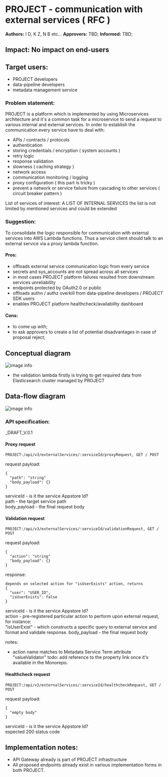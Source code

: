 # PROJECT - communication with external services ( RFC )
**Authors:** I D, K Z, N B etc...
**Approvers:** TBD;
**Informed:**  TBD;

## Impact: No impact on end-users  

## Target users: 
- PROJECT developers
- data-pipeline developers
- metadata management service

### Problem statement:

PROJECT is a platform which is implemented by using Microservices architecture
and it's a common task for a microservice to send a request to various internal and external services. 
In order to establish the communication every service have to deal with:

- APIs / contracts / protocols
- authentication
- storing credentials / encryption ( system accounts )
- retry logic
- response validation
- slowness ( caching strategy ) 
- network access
- communication monitoring / logging
- proxy configuration ( this part is tricky )
- prevent a network or service failure from cascading to other services ( circuit breaker pattern )

List of services of interest: 
A LIST OF INTERNAL SERVICES
the list is not limited by mentioned services and could be extended 

### Suggestion:

To consolidate the logic responsible for communication with external services into AWS Lambda functions.
Thus a service client should talk to an external service via a proxy lambda function.

#### Pros:

- offloads external service communication logic from every service
- secrets and sys_accounts are not spread across all services
- in most cases PROJECT platform failures resulted from downstream services unreliability
- endpoints protected by OAuth2.0 or public
- offloads authn / authz overkill from data-pipeline developers / PROJECT SDK users
- enables PROJECT platform healthcheck/availability dashboard

#### Cons:
- to come up with;
- to ask approvers to create a list of potential disadvantages in case of proposal reject;


## Conceptual diagram
![image info](./communication_with_external_services.conceptual_diagram.png)

- the validation lambda firstly is trying to get required data from Elasticsearch cluster managed by PROJECT

## Data-flow diagram
![image info](./communication_with_external_services.data_flow_diagram.png)

### API specification:

_DRAFT_V.0.1

#### Proxy request

`PROJECT:/api/v3/externalServices/:serviceId/proxyRequest, GET / POST`

request payload: 
```
{
  "path": "string"
  "body_payload": {}
}    
```

serviceId - is it the service Appstore Id?  
path - the target service path  
body_payload - the final request body 

#### Validation request

`PROJECT:/api/v3/externalServices/:serviceId/validationRequest, GET / POST`

request payload: 
```
{
  "action": "string"
  "body_payload": {}
}    
```

response: 
```
depends on selected action for "isUserExists" action, returns
{
  "user": "USER_ID",
  "isUserExists": false
}
```

serviceId - is it the service Appstore Id?  
action - pre-registered particular action to perform upon external request, for instance:  
"isUserExist" - which constructs a specific query to external service and format and validate response. 
body_payload - the final request body 

notes: 
- action name matches to Metadata Service Term attribute "valueValidator"
todo: add reference to the property link once it's available in the Monorepo.

#### Healthcheck request

`PROJECT:/api/v3/externalServices/:serviceId/healthcheckRequest, GET / POST`

request payload: 
```
{
  "empty body"
}    
```
serviceId - is it the service Appstore Id?  
expected 200 status code 

## Implementation notes:

- API Gateway already is part of PROJECT infrastructure
- All proposed endpoints already exist in various implementation forms in both PROJECT.
